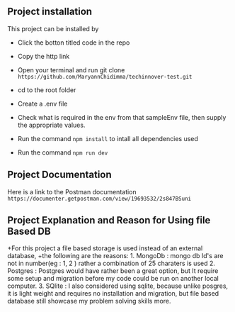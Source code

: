 ## Project installation
This project can be installed by
+ Click the botton titled code in the repo
+ Copy the http link
+ Open your terminal and run git clone `https://github.com/MaryannChidimma/techinnover-test.git`

+ cd to the root folder
+ Create a .env file
+ Check what is required in the env from that sampleEnv file, then supply the appropriate values.
+ Run the command `npm install` to intall all dependencies used
+ Run the command `npm run dev`

## Project Documentation
Here is a link to the Postman documentation `https://documenter.getpostman.com/view/19693532/2s847BSuni`

## Project Explanation and Reason for Using file Based DB
  +For this project a file based storage is used instead of an external database,
  +the following are the reasons:
    1. MongoDb : mongo db Id's are not in number(eg : 1, 2 ) rather a combination of 25 charaters is used
    2. Postgres : Postgres would have rather been a great option, but It require some setup and migration before my code could be run on another local computer.
    3. SQlite : I also considered using sqlite, because unlike posgres, it is light weight and requires no installation and migration, but file based database still showcase my problem solving skills more.


   
 

